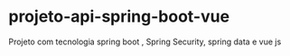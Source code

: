 # projeto-api-spring-boot-vue
Projeto com tecnologia spring boot , Spring Security, spring data e vue js
